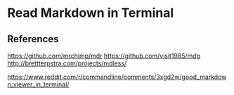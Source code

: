 # Read Markdown in Terminal

## References

https://github.com/mrchimp/mdr
https://github.com/visit1985/mdp
http://brettterpstra.com/projects/mdless/

https://www.reddit.com/r/commandline/comments/3xgd2w/good_markdown_viewer_in_terminal/
